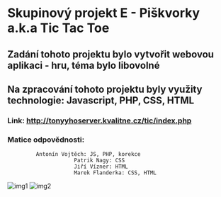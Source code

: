 # Skupinový projekt E - Piškvorky a.k.a Tic Tac Toe
## Zadání tohoto projektu bylo vytvořit webovou aplikaci - hru, téma bylo libovolné
## Na zpracování tohoto projektu  byly využity technologie: Javascript, PHP, CSS, HTML
### Link: http://tonyyhoserver.kvalitne.cz/tic/index.php
### Matice odpovědnosti: 
			 Antonín Vojtěch: JS, PHP, korekce
                         Patrik Nagy: CSS
                         Jiří Vízner: HTML
                         Marek Flanderka: CSS, HTML
![img1]("https://ctrlv.cz/shots/2020/06/17/YR4T.png")
![img2]("https://ctrlv.cz/shots/2020/06/17/PdMM.png")
